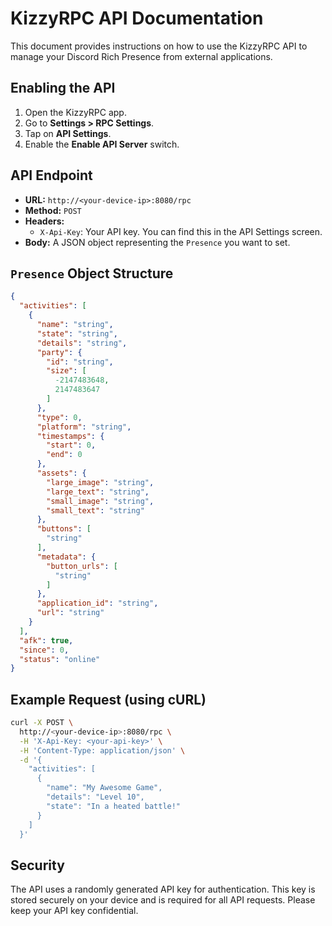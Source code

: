 # KizzyRPC API Documentation

This document provides instructions on how to use the KizzyRPC API to manage your Discord Rich Presence from external applications.

## Enabling the API

1.  Open the KizzyRPC app.
2.  Go to **Settings > RPC Settings**.
3.  Tap on **API Settings**.
4.  Enable the **Enable API Server** switch.

## API Endpoint

*   **URL:** `http://<your-device-ip>:8080/rpc`
*   **Method:** `POST`
*   **Headers:**
    *   `X-Api-Key`: Your API key. You can find this in the API Settings screen.
*   **Body:** A JSON object representing the `Presence` you want to set.

## `Presence` Object Structure

```json
{
  "activities": [
    {
      "name": "string",
      "state": "string",
      "details": "string",
      "party": {
        "id": "string",
        "size": [
          -2147483648,
          2147483647
        ]
      },
      "type": 0,
      "platform": "string",
      "timestamps": {
        "start": 0,
        "end": 0
      },
      "assets": {
        "large_image": "string",
        "large_text": "string",
        "small_image": "string",
        "small_text": "string"
      },
      "buttons": [
        "string"
      ],
      "metadata": {
        "button_urls": [
          "string"
        ]
      },
      "application_id": "string",
      "url": "string"
    }
  ],
  "afk": true,
  "since": 0,
  "status": "online"
}
```

## Example Request (using cURL)

```bash
curl -X POST \
  http://<your-device-ip>:8080/rpc \
  -H 'X-Api-Key: <your-api-key>' \
  -H 'Content-Type: application/json' \
  -d '{
    "activities": [
      {
        "name": "My Awesome Game",
        "details": "Level 10",
        "state": "In a heated battle!"
      }
    ]
  }'
```

## Security

The API uses a randomly generated API key for authentication. This key is stored securely on your device and is required for all API requests. Please keep your API key confidential.
